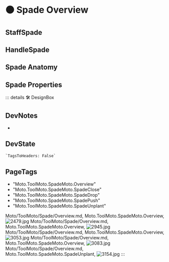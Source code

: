 
# 🟠 <moto>Spade Overview</moto>

## StaffSpade

## HandleSpade

## Spade Anatomy

## Spade Properties

::: details 🛠 <dev>DesignBox</dev>

## DevNotes

-

## DevState

```py
`TagsToHeaders: False`
```

<h2>PageTags</h2>

- "Moto.ToolMoto.SpadeMoto.Overview"
- "Moto.ToolMoto.SpadeMoto.SpadeClose"
- "Moto.ToolMoto.SpadeMoto.SpadeDrop"
- "Moto.ToolMoto.SpadeMoto.SpadePush"
- "Moto.ToolMoto.SpadeMoto.SpadeUnplant"

Moto/ToolMoto/Spade/Overview.md, <dev>Moto.ToolMoto.SpadeMoto.Overview</dev>, ![2479.jpg](/PaperPhoto/2479.jpg)
Moto/ToolMoto/Spade/Overview.md, <dev>Moto.ToolMoto.SpadeMoto.Overview</dev>, ![2945.jpg](/PaperPhoto/2945.jpg)
Moto/ToolMoto/Spade/Overview.md, <dev>Moto.ToolMoto.SpadeMoto.Overview</dev>, ![3053.jpg](/PaperPhoto/3053.jpg)
Moto/ToolMoto/Spade/Overview.md, <dev>Moto.ToolMoto.SpadeMoto.Overview</dev>, ![3083.jpg](/PaperPhoto/3083.jpg)
Moto/ToolMoto/Spade/Overview.md, <dev>Moto.ToolMoto.SpadeMoto.SpadeUnplant</dev>, ![3154.jpg](/PaperPhoto/3154.jpg)
:::
